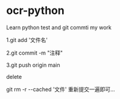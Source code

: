 # ocr-python
Learn python test and git commti my work

1.git add '文件名'

2.git commit -m "注释"

3.git push origin main 

delete

git rm -r --cached '文件'
重新提交一遍即可...
